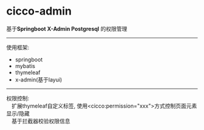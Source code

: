 # cicco-admin
基于**Springboot X-Admin Postgresql** 的权限管理

---

使用框架:
- springboot
- mybatis
- thymeleaf
- x-admin(基于layui)

---
权限控制:  
&#8195;扩展thymeleaf自定义标签, 使用&lt;cicco:permission="xxx"&gt;方式控制页面元素显示/隐藏<br>
&#8195;基于拦截器校验权限信息






